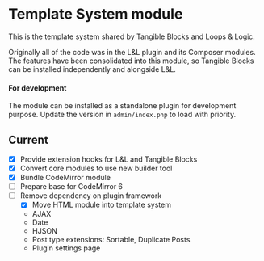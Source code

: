 # Template System module

This is the template system shared by Tangible Blocks and Loops & Logic.

Originally all of the code was in the L&L plugin and its Composer modules. The features have been consolidated into this module, so Tangible Blocks can be installed independently and alongside L&L.

#### For development

The module can be installed as a standalone plugin for development purpose. Update the version in `admin/index.php` to load with priority.


## Current

- [x] Provide extension hooks for L&L and Tangible Blocks
- [x] Convert core modules to use new builder tool
- [x] Bundle CodeMirror module
- [ ] Prepare base for CodeMirror 6
- [ ] Remove dependency on plugin framework
  - [x] Move HTML module into template system
  - AJAX
  - Date
  - HJSON
  - Post type extensions: Sortable, Duplicate Posts
  - Plugin settings page

